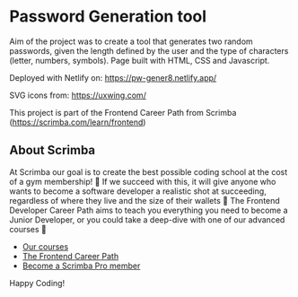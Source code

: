 # Password Generation tool

Aim of the project was to create a tool that generates two random passwords, given the length defined by the user and the type of characters (letter, numbers, symbols).
Page built with HTML, CSS and Javascript.

Deployed with Netlify on: https://pw-gener8.netlify.app/

SVG icons from: https://uxwing.com/

This project is part of the Frontend Career Path from Scrimba (https://scrimba.com/learn/frontend)

## About Scrimba

At Scrimba our goal is to create the best possible coding school at the cost of a gym membership! 💜
If we succeed with this, it will give anyone who wants to become a software developer a realistic shot at succeeding, regardless of where they live and the size of their wallets 🎉
The Frontend Developer Career Path aims to teach you everything you need to become a Junior Developer, or you could take a deep-dive with one of our advanced courses 🚀

- [Our courses](https://scrimba.com/allcourses)
- [The Frontend Career Path](https://scrimba.com/learn/frontend)
- [Become a Scrimba Pro member](https://scrimba.com/pricing)

Happy Coding!

